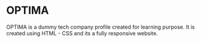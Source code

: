 # OPTIMA 
OPTIMA is a dummy tech company profile created for learning purpose. It is created using HTML - CSS and its a fully responsive website.
